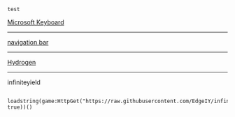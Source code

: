 ```test```


[Microsoft Keyboard](https://d.apkpure.com/b/APK/com.touchtype.swiftkey?version=latest) 

---------

[navigation bar](https://d.apkpure.com/b/APK/nu.nav.bar?version=latest)

---------

[Hydrogen](https://linkvertise.com/514008/hydrogen-download/1)

---------

infiniteyield

```

loadstring(game:HttpGet("https://raw.githubusercontent.com/EdgeIY/infiniteyield/master/source", true))()

```

